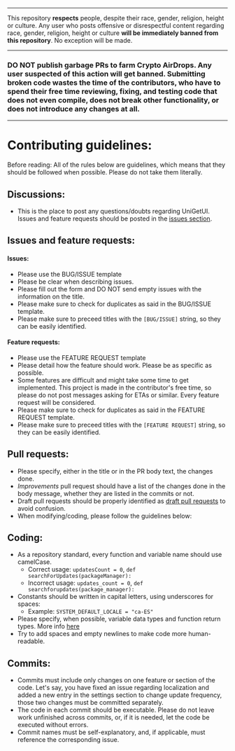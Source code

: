 -------------------------------------------------------------
This repository **respects** people, despite their race, gender, religion, height or culture. Any user who posts offensive or disrespectful content regarding race, gender, religion, height or culture **will be immediately banned from this repository**. No exception will be made.

-------------------------------------------------------------

### DO NOT publish garbage PRs to farm Crypto AirDrops. Any user suspected of this action will get banned. Submitting broken code wastes the time of the contributors, who have to spend their free time reviewing, fixing, and testing code that does not even compile, does not break other functionality, or does not introduce any changes at all.  

---------------------------------



# Contributing guidelines:

Before reading: All of the rules below are guidelines, which means that they should be followed when possible. Please do not take them literally.

## Discussions:
 - This is the place to post any questions/doubts regarding UniGetUI. Issues and feature requests should be posted in the [issues section](https://github.com/marticliment/WingetUI/issues).

## Issues and feature requests:

#### Issues:
 - Please use the BUG/ISSUE template
 - Please be clear when describing issues.
 - Please fill out the form and DO NOT send empty issues with the information on the title.
 - Please make sure to check for duplicates as said in the BUG/ISSUE template.
 - Please make sure to preceed titles with the `[BUG/ISSUE]` string, so they can be easily identified.

#### Feature requests:
- Please use the FEATURE REQUEST template
 - Please detail how the feature should work. Please be as specific as possible.
 - Some features are difficult and might take some time to get implemented. This project is made in the contributor's free time, so please do not post messages asking for ETAs or similar. Every feature request will be considered.
 - Please make sure to check for duplicates as said in the FEATURE REQUEST template.
 - Please make sure to preceed titles with the `[FEATURE REQUEST]` string, so they can be easily identified.

## Pull requests:
 - Please specify, either in the title or in the PR body text, the changes done. 
 - _Improvements_ pull request should have a list of the changes done in the body message, whether they are listed in the commits or not.
 - Draft pull requests should be properly identified as [draft pull requests](https://github.blog/2019-02-14-introducing-draft-pull-requests/) to avoid confusion.
 - When modifying/coding, please follow the guidelines below:

## Coding:
 - As a repository standard, every function and variable name should use camelCase.
   - Correct usage: `updatesCount = 0`, `def searchForUpdates(packageManager):`
   - Incorrect usage: `updates_count = 0`, `def searchforupdates(package_manager):`
 - Constants should be written in capital letters, using underscores for spaces:
   - Example: `SYSTEM_DEFAULT_LOCALE = "ca-ES"`
 - Please specify, when possible, variable data types and function return types. More info [here](https://python.plainenglish.io/specifying-data-types-in-python-c182fda3bf43)
 - Try to add spaces and empty newlines to make code more human-readable.

## Commits:
 - Commits must include only changes on one feature or section of the code. Let's say, you have fixed an issue regarding localization and added a new entry in the settings section to change update frequency, those two changes must be committed separately.
 - The code in each commit should be executable. Please do not leave work unfinished across commits, or, if it is needed, let the code be executed without errors.
 - Commit names must be self-explanatory, and, if applicable, must reference the corresponding issue.

